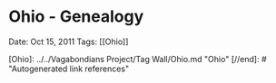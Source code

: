 # Ohio - Genealogy

Date: Oct 15, 2011
Tags: [[Ohio]]

[//begin]: # "Autogenerated link references for markdown compatibility"
[Ohio]: ../../Vagabondians Project/Tag Wall/Ohio.md "Ohio"
[//end]: # "Autogenerated link references"